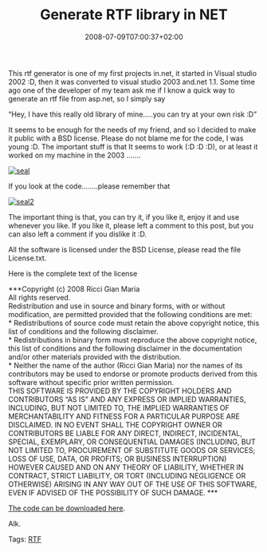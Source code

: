 ﻿---
title: "Generate RTF library in NET"
description: ""
date: 2008-07-09T07:00:37+02:00
draft: false
tags: [Uncategorized]
categories: [General]
---
This rtf generator is one of my first projects in.net, it started in Visual studio 2002 :D, then it was converted to visual studio 2003 and.net 1.1. Some time ago one of the developer of my team ask me if I know a quick way to generate an rtf file from asp.net, so I simply say

“Hey, I have this really old library of mine…..you can try at your own risk :D”

It seems to be enough for the needs of my friend, and so I decided to make it public with a BSD license. Please do not blame me for the code, I was young :D. The important stuff is that It seems to work (:D :D :D), or at least it worked on my machine in the 2003 …….

[![seal](https://www.codewrecks.com/blog/wp-content/uploads/2008/07/seal-thumb.gif)](https://www.codewrecks.com/blog/wp-content/uploads/2008/07/seal.gif)

If you look at the code……..please remember that

[![seal2](https://www.codewrecks.com/blog/wp-content/uploads/2008/07/seal2-thumb.gif)](https://www.codewrecks.com/blog/wp-content/uploads/2008/07/seal2.gif)

The important thing is that, you can try it, if you like it, enjoy it and use whenever you like. If you like it, please left a comment to this post, but you can also left a comment if you dislike it :D.

All the software is licensed under the BSD License, please read the file License.txt.

Here is the complete text of the license

***Copyright (c) 2008 Ricci Gian Maria   
All rights reserved.  
Redistribution and use in source and binary forms, with or without modification, are permitted provided that the following conditions are met:  
\* Redistributions of source code must retain the above copyright notice, this list of conditions and the following disclaimer.  
\* Redistributions in binary form must reproduce the above copyright notice, this list of conditions and the following disclaimer in the documentation and/or other materials provided with the distribution.  
\* Neither the name of the author (Ricci Gian Maria) nor the names of its contributors may be used to endorse or promote products derived from this software without specific prior written permission.  
THIS SOFTWARE IS PROVIDED BY THE COPYRIGHT HOLDERS AND CONTRIBUTORS “AS IS” AND ANY EXPRESS OR IMPLIED WARRANTIES, INCLUDING, BUT NOT LIMITED TO, THE IMPLIED WARRANTIES OF MERCHANTABILITY AND FITNESS FOR A PARTICULAR PURPOSE ARE DISCLAIMED. IN NO EVENT SHALL THE COPYRIGHT OWNER OR CONTRIBUTORS BE LIABLE FOR ANY DIRECT, INDIRECT, INCIDENTAL, SPECIAL, EXEMPLARY, OR CONSEQUENTIAL DAMAGES (INCLUDING, BUT NOT LIMITED TO, PROCUREMENT OF SUBSTITUTE GOODS OR SERVICES; LOSS OF USE, DATA, OR PROFITS; OR BUSINESS INTERRUPTION) HOWEVER CAUSED AND ON ANY THEORY OF LIABILITY, WHETHER IN CONTRACT, STRICT LIABILITY, OR TORT (INCLUDING NEGLIGENCE OR OTHERWISE) ARISING IN ANY WAY OUT OF THE USE OF THIS SOFTWARE, EVEN IF ADVISED OF THE POSSIBILITY OF SUCH DAMAGE. ***

[The code can be downloaded here](http://www.codewrecks.com/blog/storage/rtf.zip).

Alk.

Tags: [RTF](http://technorati.com/tag/RTF)

<!--dotnetkickit-->
